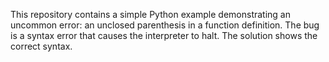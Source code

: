 This repository contains a simple Python example demonstrating an uncommon error: an unclosed parenthesis in a function definition.  The bug is a syntax error that causes the interpreter to halt. The solution shows the correct syntax.